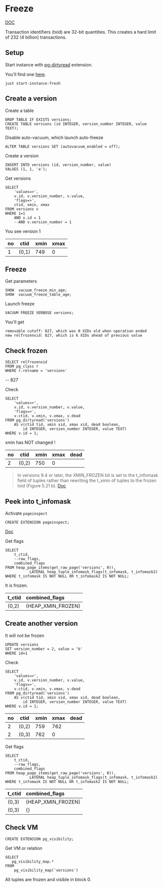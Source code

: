 # Freeze

[DOC](https://www.interdb.jp/pg/pgsql05/10.html)

Transaction identifiers (txid) are 32-bit quantities. 
This creates a hard limit of 232 (4 billion) transactions.

## Setup

Start instance with [pg-dirtyread](https://tracker.debian.org/pkg/pg-dirtyread) extension.

You'll find one [here](../../docker/justfile).
```shell
just start-instance-fresh
```

## Create a version

Create a table
```postgresql
DROP TABLE IF EXISTS versions;
CREATE TABLE versions (id INTEGER, version_number INTEGER, value TEXT);
```

Disable auto-vacuum, which launch auto-freeze
```postgresql
ALTER TABLE versions SET (autovacuum_enabled = off);
```

Create a version
```postgresql
INSERT INTO versions (id, version_number, value) 
VALUES (1, 1, 'a'); 
```

Get versions
```postgresql
SELECT 
    'values=>',
    v.id, v.version_number, v.value,
    'flags=>',
    ctid, xmin, xmax
FROM versions v
WHERE 1=1
    AND v.id = 1
    --AND v.version_number = 1
```
You see version 1

| no | ctid  | xmin | xmax |
|----|-------|------|------|
| 1  | (0,1) | 749  | 0    |


## Freeze

Get parameters
```postgresql
SHOW  vacuum_freeze_min_age;
SHOW  vacuum_freeze_table_age;
```

Launch freeze
```postgresql
VACUUM FREEZE VERBOSE versions;
```

You'll get
```text
removable cutoff: 827, which was 0 XIDs old when operation ended
new relfrozenxid: 827, which is 6 XIDs ahead of previous value
```

## Check frozen 

```postgresql
SELECT relfrozenxid 
FROM pg_class r
WHERE r.relname = 'versions'
```
-- 827

Check
```postgresql
SELECT
    'values=>',
    v.id, v.version_number, v.value,
    'flags=>',
    v.ctid, v.xmin, v.xmax, v.dead
FROM pg_dirtyread('versions') 
    AS v(ctid tid, xmin xid, xmax xid, dead boolean,
        id INTEGER, version_number INTEGER, value TEXT)
WHERE v.id = 1;
```
xmin has NOT changed ! 

| no | ctid  | xmin | xmax | dead |
|----|-------|------|------|------|
| 2  | (0,2) | 750  | 0    |      |


> In versions 9.4 or later, the XMIN_FROZEN bit is set to the t_infomask field of tuples rather than rewriting the t_xmin of tuples to the frozen txid (Figure 5.21 b).
[Doc](https://www.interdb.jp/pg/pgsql05/10.html)

## Peek into t_infomask

Activate `pageinspect`
```postgresql
CREATE EXTENSION pageinspect;
```


[Doc](https://www.postgresql.org/docs/current/pageinspect.html)

Get flags
```postgresql
SELECT 
    t_ctid, 
    --raw_flags, 
    combined_flags
FROM heap_page_items(get_raw_page('versions', 0)),
           LATERAL heap_tuple_infomask_flags(t_infomask, t_infomask2)
WHERE t_infomask IS NOT NULL OR t_infomask2 IS NOT NULL;
```

It is frozen.

| t_ctid | combined_flags     |
|:-------|:-------------------|
| (0,2)  | {HEAP_XMIN_FROZEN} |

## Create another version

It will not be frozen
```postgresql
UPDATE versions 
SET version_number = 2, value = 'b'
WHERE id=1
```

Check
```postgresql
SELECT
    'values=>',
    v.id, v.version_number, v.value,
    'flags=>',
    v.ctid, v.xmin, v.xmax, v.dead
FROM pg_dirtyread('versions') 
    AS v(ctid tid, xmin xid, xmax xid, dead boolean,
        id INTEGER, version_number INTEGER, value TEXT)
WHERE v.id = 1;
```

| no | ctid  | xmin | xmax | dead |
|----|-------|------|------|------|
| 2  | (0,2) | 759  | 762  |      |
| 2  | (0,3) | 762  | 0    |      |

Get flags
```postgresql
SELECT 
    t_ctid, 
    --raw_flags, 
    combined_flags
FROM heap_page_items(get_raw_page('versions', 0)),
           LATERAL heap_tuple_infomask_flags(t_infomask, t_infomask2)
WHERE t_infomask IS NOT NULL OR t_infomask2 IS NOT NULL;
```

| t_ctid | combined_flags     |
|:-------|:-------------------|
| (0,3)  | {HEAP_XMIN_FROZEN} |
| (0,3)  | {}                 |

## Check VM

```postgresql
CREATE EXTENSION pg_visibility;
```

Get VM or relation
```postgresql
SELECT
   pg_visibility_map.*    
FROM
    pg_visibility_map('versions') 
```

All tuples are frozen and visible in block 0.